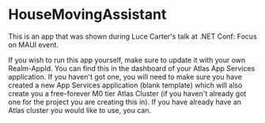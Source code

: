 # HouseMovingAssistant

This is an app that was shown during Luce Carter's talk at .NET Conf: Focus on MAUI event.

If you wish to run this app yourself, make sure to update it with your own Realm-AppId. You can find this in the dashboard of your Atlas App Services application. If you haven't got one, you will need to make sure you have created a new App Services application (blank template) which will also create you a free-forever M0 tier Atlas Cluster (if you haven't already got one for the project you are creating this in). If you have already have an Atlas cluster you would like to use, you can.

